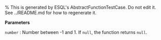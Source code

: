 % This is generated by ESQL's AbstractFunctionTestCase. Do not edit it. See ../README.md for how to regenerate it.

**Parameters**

`number`
:   Number between -1 and 1. If `null`, the function returns `null`.

